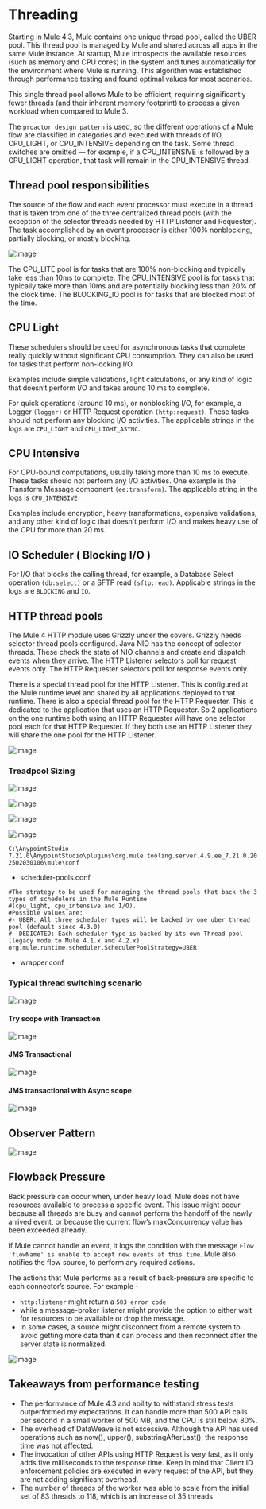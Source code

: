 # Threading

Starting in Mule 4.3, Mule contains one unique thread pool, called the UBER pool. This thread pool is managed by Mule and shared across all apps in the same Mule instance. At startup, Mule introspects the available resources (such as memory and CPU cores) in the system and tunes automatically for the environment where Mule is running. This algorithm was established through performance testing and found optimal values for most scenarios.

This single thread pool allows Mule to be efficient, requiring significantly fewer threads (and their inherent memory footprint) to process a given workload when compared to Mule 3.

The `proactor design pattern` is used, so the different operations of a Mule flow are classified in categories and executed with threads of I/O, CPU_LIGHT, or CPU_INTENSIVE depending on the task. Some thread switches are omitted — for example, if a CPU_INTENSIVE is followed by a CPU_LIGHT operation, that task will remain in the CPU_INTENSIVE thread.

## Thread pool responsibilities

The source of the flow and each event processor must execute in a thread that is taken from one of the three centralized thread pools (with the exception of the selector threads needed by HTTP Listener and Requester). The task accomplished by an event processor is either 100% nonblocking, partially blocking, or mostly blocking.

![image](https://github.com/user-attachments/assets/eca702eb-a6d2-4276-86bd-e2417ce53dde)

The CPU_LITE pool is for tasks that are 100% non-blocking and typically take less than 10ms to complete. The CPU_INTENSIVE pool is for tasks that typically take more than 10ms and are potentially blocking less than 20% of the clock time. The BLOCKING_IO pool is for tasks that are blocked most of the time.

## CPU Light

These schedulers should be used for asynchronous tasks that complete really quickly without significant CPU consumption. They can also be used for tasks that perform non-locking I/O. 

Examples include simple validations, light calculations, or any kind of logic that doesn’t perform I/O and takes around 10 ms to complete.

For quick operations (around 10 ms), or nonblocking I/O, for example, a Logger `(logger)` or HTTP Request operation `(http:request)`. These tasks should not perform any blocking I/O activities. The applicable strings in the logs are `CPU_LIGHT` and `CPU_LIGHT_ASYNC`.

## CPU Intensive

For CPU-bound computations, usually taking more than 10 ms to execute. These tasks should not perform any I/O activities. One example is the Transform Message component `(ee:transform)`. The applicable string in the logs is `CPU_INTENSIVE`

Examples include encryption, heavy transformations, expensive validations, and any other kind of logic that doesn’t perform I/O and makes heavy use of the CPU for more than 20 ms.

## IO Scheduler ( Blocking I/O )

For I/O that blocks the calling thread, for example, a Database Select operation `(db:select)` or a SFTP read `(sftp:read)`. Applicable strings in the logs are `BLOCKING` and `IO`.

## HTTP thread pools

The Mule 4 HTTP module uses Grizzly under the covers. Grizzly needs selector thread pools configured. Java NIO has the concept of selector threads. These check the state of NIO channels and create and dispatch events when they arrive. The HTTP Listener selectors poll for request events only. The HTTP Requester selectors poll for response events only.

There is a special thread pool for the HTTP Listener. This is configured at the Mule runtime level and shared by all applications deployed to that runtime. There is also a special thread pool for the HTTP Requester. This is dedicated to the application that uses an HTTP Requester. So 2 applications on the one runtime both using an HTTP Requester will have one selector pool each for that HTTP Requester. If they both use an HTTP Listener they will share the one pool for the HTTP Listener.

![image](https://github.com/user-attachments/assets/4c83284c-2aab-405c-9516-809e63c6755c)

### Treadpool Sizing

![image](https://github.com/user-attachments/assets/592cda33-5c8f-488d-9480-f1aa1f6b7ca8)

![image](https://github.com/user-attachments/assets/6c8f49ad-d1c8-44b2-9a9d-4e8089676144)

![image](https://github.com/user-attachments/assets/50041472-027e-49da-ae0d-5a64cb6e5abd)

![image](https://github.com/user-attachments/assets/65d88a99-74d4-4078-a1b1-7e4b86ef5511)


`C:\AnypointStudio-7.21.0\AnypointStudio\plugins\org.mule.tooling.server.4.9.ee_7.21.0.202502030106\mule\conf`

- scheduler-pools.conf
  
```
#The strategy to be used for managing the thread pools that back the 3 types of schedulers in the Mule Runtime
#(cpu_light, cpu_intensive and I/O).
#Possible values are:
#- UBER: All three scheduler types will be backed by one uber thread pool (default since 4.3.0)
#- DEDICATED: Each scheduler type is backed by its own Thread pool (legacy mode to Mule 4.1.x and 4.2.x)
org.mule.runtime.scheduler.SchedulerPoolStrategy=UBER
```

- wrapper.conf

### Typical thread switching scenario

![image](https://github.com/user-attachments/assets/89953737-d377-4b56-b34c-340d02f005d9)

#### Try scope with Transaction

![image](https://github.com/user-attachments/assets/19bee320-9808-4ff9-95cf-86f87f983a3b)

#### JMS Transactional

![image](https://github.com/user-attachments/assets/2cc51f07-9f47-40d3-809e-01270b063894)

#### JMS transactional with Async scope

![image](https://github.com/user-attachments/assets/06d6ebbe-c3ef-4612-af17-bec1814bb0ff)

## Observer Pattern

![image](https://github.com/user-attachments/assets/ac2985c2-dd92-40af-959b-085cfc12ff6f)

## Flowback Pressure

Back pressure can occur when, under heavy load, Mule does not have resources available to process a specific event. This issue might occur because all threads are busy and cannot perform the handoff of the newly arrived event, or because the current flow’s maxConcurrency value has been exceeded already.

If Mule cannot handle an event, it logs the condition with the message `Flow 'flowName' is unable to accept new events at this time`. Mule also notifies the flow source, to perform any required actions.

The actions that Mule performs as a result of back-pressure are specific to each connector’s source. For example -
 - `http:listener` might return a `503 error code`
 - while a message-broker listener might provide the option to either wait for resources to be available or drop the message.
 - In some cases, a source might disconnect from a remote system to avoid getting more data than it can process and then reconnect after the server state is normalized.
   
![image](https://github.com/user-attachments/assets/80c1c01e-2678-4a79-8eda-3cfc6179e58c)

## Takeaways from performance testing

- The performance of Mule 4.3 and ability to withstand stress tests outperformed my expectations. It can handle more than 500 API calls per second in a small worker of 500 MB, and the CPU is still below 80%.
- The overhead of DataWeave is not excessive. Although the API has used operations such as now(), upper(), substringAfterLast(), the response time was not affected.
- The invocation of other APIs using HTTP Request is very fast, as it only adds five milliseconds to the response time. Keep in mind that Client ID enforcement policies are executed in every request of the API, but they are not adding significant overhead.
- The number of threads of the worker was able to scale from the initial set of 83 threads to 118, which is an increase of 35 threads

